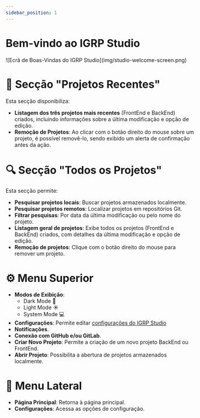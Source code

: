 ```yaml
---
sidebar_position: 1
---
```

# Bem-vindo ao IGRP Studio  

<div style={{ textAlign: 'center' }}>
  ![Ecrã de Boas-Vindas do IGRP Studio](img/studio-welcome-screen.png)
</div>

# 📌 Secção "Projetos Recentes"  
Esta secção disponibiliza:  
- **Listagem dos três projetos mais recentes** (FrontEnd e BackEnd) criados, incluindo informações sobre a última modificação e opção de edição.  
- **Remoção de Projetos**: Ao clicar com o botão direito do mouse sobre um projeto, é possível removê-lo, sendo exibido um alerta de confirmação antes da ação.  


# 🔍 Secção "Todos os Projetos"  
Esta secção permite:  
- **Pesquisar projetos locais**: Buscar projetos armazenados localmente. 
- **Pesquisar projetos remotos**: Localizar projetos em repositórios Git.  
- **Filtrar pesquisas**: Por data da última modificação ou pelo nome do projeto.  
- **Listagem geral de projetos**: Exibe todos os projetos (FrontEnd e BackEnd) criados, com detalhes da última modificação e opção de edição.  
- **Remoção de projetos**: Clique com o botão direito do mouse para remover um projeto.  


# ⚙️ Menu Superior  
- **Modos de Exibição**:  
  - Dark Mode 🌙  
  - Light Mode ☀️  
  - System Mode 💻  
- **Configurações**: Permite editar [configurações do IGRP Studio](settings.md)  
- **Notificações**.  
- **Conexão com GitHub e/ou GitLab**.  
- **Criar Novo Projeto**: Permite a criação de um novo projeto BackEnd ou FrontEnd.  
- **Abrir Projeto**: Possibilita a abertura de projetos armazenados localmente.  


# 📌 Menu Lateral  
- **Página Principal**: Retorna à página principal.  
- **Configurações**: Acessa as opções de configuração.  
